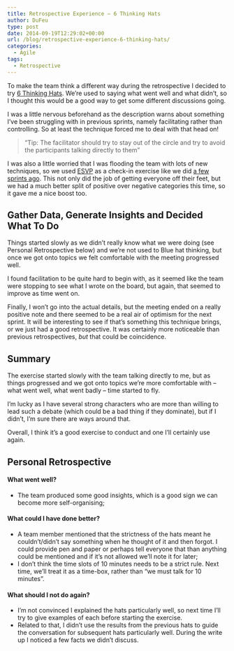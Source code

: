 ```yaml
---
title: Retrospective Experience – 6 Thinking Hats
author: DuFeu
type: post
date: 2014-09-19T12:29:02+00:00
url: /blog/retrospective-experience-6-thinking-hats/
categories:
  - Agile
tags:
  - Retrospective
---
```


To make the team think a different way during the retrospective I decided to try [6 Thinking Hats][1]. We&#8217;re used to saying what went well and what didn&#8217;t, so I thought this would be a good way to get some different discussions going.

I was a little nervous beforehand as the description warns about something I&#8217;ve been struggling with in previous sprints, namely facilitating rather than controlling. So at least the technique forced me to deal with that head on!

> &#8220;Tip: The facilitator should try to stay out of the circle and try to avoid the participants talking directly to them&#8221;

I was also a little worried that I was flooding the team with lots of new techniques, so we used [ESVP][2] as a check-in exercise like we did [a few sprints ago][3]. This not only did the job of getting everyone off their feet, but we had a much better split of positive over negative categories this time, so it gave me a nice boost too.

## Gather Data, Generate Insights and Decided What To Do

Things started slowly as we didn&#8217;t really know what we were doing (see Personal Retrospective below) and we&#8217;re not used to Blue hat thinking, but once we got onto topics we felt comfortable with the meeting progressed well.

I found facilitation to be quite hard to begin with, as it seemed like the team were stopping to see what I wrote on the board, but again, that seemed to improve as time went on.

Finally, I won&#8217;t go into the actual details, but the meeting ended on a really positive note and there seemed to be a real air of optimism for the next sprint. It will be interesting to see if that&#8217;s something this technique brings, or we just had a good retrospective. It was certainly more noticeable than previous retrospectives, _but_ that could be coincidence.

## Summary

The exercise started slowly with the team talking directly to me, but as things progressed and we got onto topics we&#8217;re more comfortable with &#8211; what went well, what went badly &#8211; time started to fly.

I&#8217;m lucky as I have several strong characters who are more than willing to lead such a debate (which could be a bad thing if they dominate), but if I didn&#8217;t, I&#8217;m sure there are ways around that.

Overall, I think it&#8217;s a good exercise to conduct and one I&#8217;ll certainly use again.

## Personal Retrospective

#### What went well?

- The team produced some good insights, which is a good sign we can become more self-organising;

#### What could I have done better?

- A team member mentioned that the strictness of the hats meant he couldn&#8217;t/didn&#8217;t say something when he thought of it and then forgot. I could provide pen and paper or perhaps tell everyone that than anything could be mentioned and if it&#8217;s not allowed we&#8217;ll note it for later;
- I don&#8217;t think the time slots of 10 minutes needs to be a strict rule. Next time, we&#8217;ll treat it as a time-box, rather than &#8220;we must talk for 10 minutes&#8221;.

#### What should I not do again?

- I&#8217;m not convinced I explained the hats particularly well, so next time I&#8217;ll try to give examples of each before starting the exercise.
- Related to that, I didn&#8217;t use the results from the previous hats to guide the conversation for subsequent hats particularly well. During the write up I noticed a few facts we didn&#8217;t discuss.

[1]: http://retrospectivewiki.org/index.php?title=6_Thinking_Hats_Retrospective
[2]: http://www.funretrospectives.com/esvp-explorer-shopper-vacationer-prisoner/
[3]: /blog/scrum-retrospective-experience-esvp-sailboat-and-constellation/

